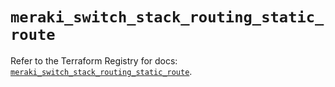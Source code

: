 # `meraki_switch_stack_routing_static_route`

Refer to the Terraform Registry for docs: [`meraki_switch_stack_routing_static_route`](https://registry.terraform.io/providers/ciscodevnet/meraki/1.7.1/docs/resources/switch_stack_routing_static_route).
